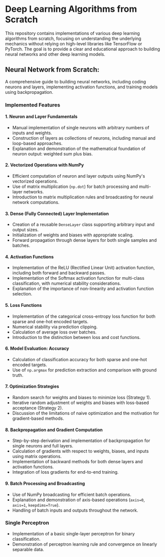 # Deep Learning Algorithms from Scratch

This repository contains implementations of various deep learning algorithms from scratch, focusing on understanding the underlying mechanics without relying on high-level libraries like TensorFlow or PyTorch. The goal is to provide a clear and educational approach to building neural networks and other deep learning models.


## **Neural Network from Scratch**: <br>
A comprehensive guide to building neural networks, including coding neurons and layers, implementing activation functions, and training models using backpropagation. 
<br>

### Implemented Features

#### 1. Neuron and Layer Fundamentals

- Manual implementation of single neurons with arbitrary numbers of inputs and weights.
- Construction of layers as collections of neurons, including manual and loop-based approaches.
- Explanation and demonstration of the mathematical foundation of neuron output: weighted sum plus bias.

#### 2. Vectorized Operations with NumPy

- Efficient computation of neuron and layer outputs using NumPy's vectorized operations.
- Use of matrix multiplication (`np.dot`) for batch processing and multi-layer networks.
- Introduction to matrix multiplication rules and broadcasting for neural network computations.

#### 3. Dense (Fully Connected) Layer Implementation

- Creation of a reusable `DenseLayer` class supporting arbitrary input and output sizes.
- Initialization of weights and biases with appropriate scaling.
- Forward propagation through dense layers for both single samples and batches.

#### 4. Activation Functions

- Implementation of the ReLU (Rectified Linear Unit) activation function, including both forward and backward passes.
- Implementation of the Softmax activation function for multi-class classification, with numerical stability considerations.
- Explanation of the importance of non-linearity and activation function selection.

#### 5. Loss Functions

- Implementation of the categorical cross-entropy loss function for both sparse and one-hot encoded targets.
- Numerical stability via prediction clipping.
- Calculation of average loss over batches.
- Introduction to the distinction between loss and cost functions.

#### 6. Model Evaluation: Accuracy

- Calculation of classification accuracy for both sparse and one-hot encoded targets.
- Use of `np.argmax` for prediction extraction and comparison with ground truth.

#### 7. Optimization Strategies

- Random search for weights and biases to minimize loss (Strategy 1).
- Iterative random adjustment of weights and biases with loss-based acceptance (Strategy 2).
- Discussion of the limitations of naive optimization and the motivation for gradient-based methods.

#### 8. Backpropagation and Gradient Computation

- Step-by-step derivation and implementation of backpropagation for single neurons and full layers.
- Calculation of gradients with respect to weights, biases, and inputs using matrix operations.
- Implementation of backward methods for both dense layers and activation functions.
- Integration of loss gradients for end-to-end training.

#### 9. Batch Processing and Broadcasting

- Use of NumPy broadcasting for efficient batch operations.
- Explanation and demonstration of axis-based operations (`axis=0`, `axis=1`, `keepdims=True`).
- Handling of batch inputs and outputs throughout the network.


### **Single Perceptron**

- Implementation of a basic single-layer perceptron for binary classification.
- Demonstration of perceptron learning rule and convergence on linearly separable data.
